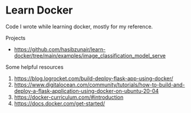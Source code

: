 # Learn Docker

Code I wrote while learning docker, mostly for my reference.

Projects
* https://github.com/hasibzunair/learn-docker/tree/main/examples/image_classification_model_serve

Some helpful resources
1. https://blog.logrocket.com/build-deploy-flask-app-using-docker/
2. https://www.digitalocean.com/community/tutorials/how-to-build-and-deploy-a-flask-application-using-docker-on-ubuntu-20-04
3. https://docker-curriculum.com/#introduction
4. https://docs.docker.com/get-started/
